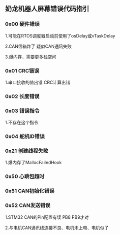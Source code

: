 ## 奶龙机器人屏幕错误代码指引

### 0x00 硬件错误

1.可能在RTOS调度器启动前使用了osDelay或vTaskDelay

2.CAN信箱炸了 疑似CAN通讯失败

3.爆内存，需要更多栈空间

### 0x01 CRC错误

1.串口接收的值出错 CRC计算出错

### 0x02 长度错误

### 0x03 错误指令

1.不存在这个指令

### 0x04 舵机ID错误

### 0x21 创建线程失败

1.爆内存了MallocFailedHook

### 0x50 心跳包超时

### 0x51 CAN初始化错误

### 0x52 CAN发送错误

1.STM32 CAN的Pin配置有误 PB8 PB9才对

2.与电机CAN通讯线连接不良、电机未上电、电机似了